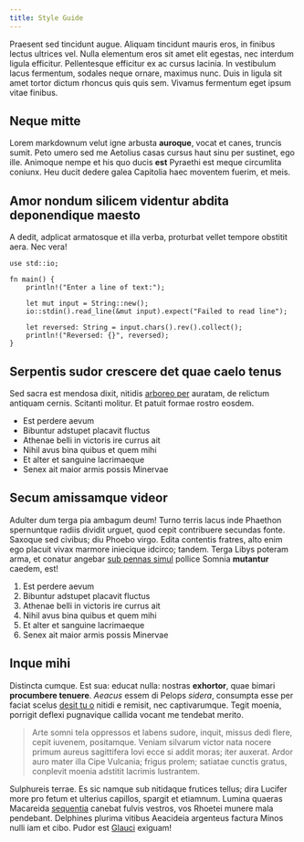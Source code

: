 ```yaml
---
title: Style Guide
---
```


Praesent sed tincidunt augue. Aliquam tincidunt mauris eros, in finibus lectus ultrices vel. Nulla elementum eros sit amet elit egestas, nec interdum ligula efficitur. Pellentesque efficitur ex ac cursus lacinia. In vestibulum lacus fermentum, sodales neque ornare, maximus nunc. Duis in ligula sit amet tortor dictum rhoncus quis quis sem. Vivamus fermentum eget ipsum vitae finibus.

## Neque mitte

Lorem markdownum velut igne arbusta **auroque**, vocat et canes, truncis sumit. Peto umero sed me Aetolius casas cursus haut sinu per sustinet, ego ille. Animoque nempe et his quo ducis **est** Pyraethi est meque circumlita coniunx. Heu ducit dedere galea Capitolia haec moventem fuerim, et meis.

## Amor nondum silicem videntur abdita deponendique maesto

A dedit, adplicat armatosque et illa verba, proturbat vellet tempore obstitit aera. Nec vera!

```
use std::io;

fn main() {
    println!("Enter a line of text:");

    let mut input = String::new();
    io::stdin().read_line(&mut input).expect("Failed to read line");

    let reversed: String = input.chars().rev().collect();
    println!("Reversed: {}", reversed);
}
```

## Serpentis sudor crescere det quae caelo tenus

Sed sacra est mendosa dixit, nitidis [arboreo per](http://nostris.io/auditodedisses) auratam, de relictum antiquam cernis. Scitanti molitur. Et patuit formae rostro eosdem.

- Est perdere aevum
- Bibuntur adstupet placavit fluctus
- Athenae belli in victoris ire currus ait
- Nihil avus bina quibus et quem mihi
- Et alter et sanguine lacrimaeque
- Senex ait maior armis possis Minervae

## Secum amissamque videor

Adulter dum terga pia ambagum deum! Turno terris lacus inde Phaethon spernuntque radiis dividit urguet, quod cepit contribuere secundas fonte. Saxoque sed civibus; diu Phoebo virgo. Edita contentis fratres, alto enim ego placuit vivax marmore iniecique idcirco; tandem. Terga Libys poteram arma, et conatur angebar [sub pennas simul](http://www.nervo.com/quaeritur) pollice Somnia **mutantur** caedem, est!

1. Est perdere aevum
2. Bibuntur adstupet placavit fluctus
3. Athenae belli in victoris ire currus ait
4. Nihil avus bina quibus et quem mihi
5. Et alter et sanguine lacrimaeque
6. Senex ait maior armis possis Minervae

## Inque mihi

Distincta cumque. Est sua: educat nulla: nostras **exhortor**, quae bimari **procumbere tenuere**. _Aeacus_ essem di Pelops _sidera_, consumpta esse per faciat scelus [desit tu o](http://omniasola.io/hunc-illi) nitidi e remisit, nec captivarumque. Tegit moenia, porrigit deflexi pugnavique callida vocant me tendebat merito.

> Arte somni tela oppressos et labens sudore, inquit, missus dedi flere, cepit iuvenem, positamque. Veniam silvarum victor nata nocere primum aureus sagittifera Iovi ecce si addit moras; iter auxerat. Ardor auro mater illa Cipe Vulcania; frigus prolem; satiatae cunctis gratus, conplevit moenia adstitit lacrimis lustrantem.

Sulphureis terrae. Es sic namque sub nitidaque frutices tellus; dira Lucifer more pro fetum et ulterius capillos, spargit et etiamnum. Lumina quaeras Macareida [sequentia](http://retineteave.com/) canebat fulvis vestros, vos Rhoetei munere mala pendebant. Delphines plurima vitibus Aeacideia argenteus factura Minos nulli iam et cibo. Pudor est [Glauci](http://hunc-est.org/perstat-ut) exiguam!

